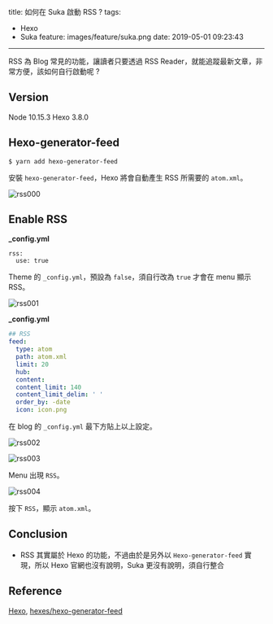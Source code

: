 title: 如何在 Suka 啟動 RSS ?
tags:
  - Hexo
  - Suka
feature: images/feature/suka.png
date: 2019-05-01 09:23:43
---
RSS 為 Blog 常見的功能，讓讀者只要透過 RSS Reader，就能追蹤最新文章，非常方便，該如何自行啟動呢 ?

<!-- more -->

## Version

Node 10.15.3
Hexo 3.8.0

## Hexo-generator-feed

```
$ yarn add hexo-generator-feed
```

安裝 `hexo-generator-feed`，Hexo 將會自動產生 RSS 所需要的 `atom.xml`。

![rss000](/images/suka/rss/rss000.png)

## Enable RSS

**_config.yml**

```ymal
rss:
  use: true
```

Theme 的 `_config.yml`，預設為 `false`，須自行改為 `true` 才會在 menu 顯示 RSS。

![rss001](/images/suka/rss/rss001.png)

**_config.yml**

```yaml
## RSS
feed:
  type: atom
  path: atom.xml
  limit: 20
  hub:
  content:
  content_limit: 140
  content_limit_delim: ' '
  order_by: -date
  icon: icon.png
```

在 blog 的 `_config.yml` 最下方貼上以上設定。

![rss002](/images/suka/rss/rss002.png)

![rss003](/images/suka/rss/rss003.png)

Menu 出現 `RSS`。

![rss004](/images/suka/rss/rss004.png)

按下 `RSS`，顯示 `atom.xml`。

## Conclusion

* RSS 其實屬於 Hexo 的功能，不過由於是另外以 `Hexo-generator-feed` 實現，所以 Hexo 官網也沒有說明，Suka  更沒有說明，須自行整合

## Reference

[Hexo](https://github.com/hexojs), [hexes/hexo-generator-feed](https://github.com/hexojs/hexo-generator-feed)